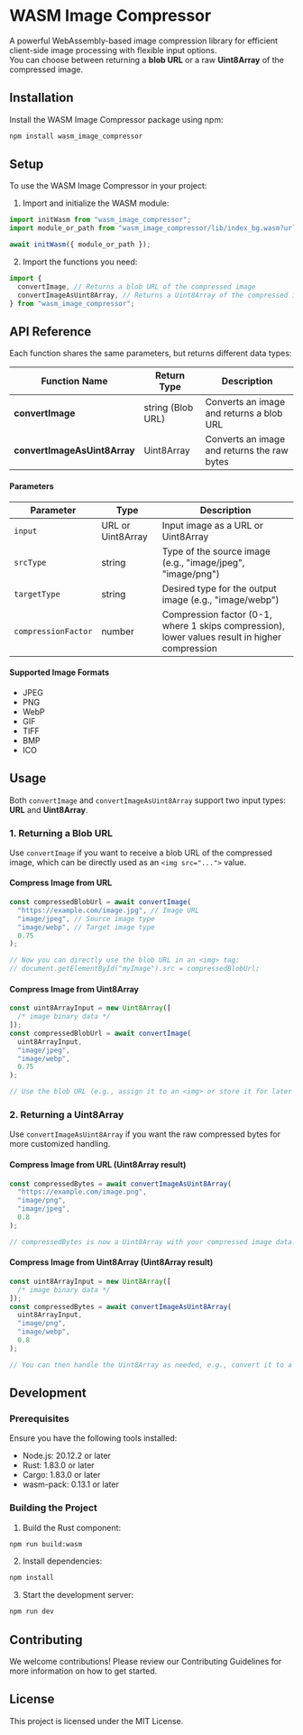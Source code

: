# WASM Image Compressor

A powerful WebAssembly-based image compression library for efficient client-side image processing with flexible input options.  
You can choose between returning a **blob URL** or a raw **Uint8Array** of the compressed image.

## Installation

Install the WASM Image Compressor package using npm:

```bash
npm install wasm_image_compressor
```

## Setup

To use the WASM Image Compressor in your project:

1. Import and initialize the WASM module:

```javascript
import initWasm from "wasm_image_compressor";
import module_or_path from "wasm_image_compressor/lib/index_bg.wasm?url";

await initWasm({ module_or_path });
```

2. Import the functions you need:

```javascript
import {
  convertImage, // Returns a blob URL of the compressed image
  convertImageAsUint8Array, // Returns a Uint8Array of the compressed image
} from "wasm_image_compressor";
```

## API Reference

Each function shares the same parameters, but returns different data types:

| Function Name                | Return Type       | Description                                 |
| ---------------------------- | ----------------- | ------------------------------------------- |
| **convertImage**             | string (Blob URL) | Converts an image and returns a blob URL    |
| **convertImageAsUint8Array** | Uint8Array        | Converts an image and returns the raw bytes |

#### Parameters

| Parameter           | Type              | Description                                                                                    |
| ------------------- | ----------------- | ---------------------------------------------------------------------------------------------- |
| `input`             | URL or Uint8Array | Input image as a URL or Uint8Array                                                             |
| `srcType`           | string            | Type of the source image (e.g., "image/jpeg", "image/png")                                     |
| `targetType`        | string            | Desired type for the output image (e.g., "image/webp")                                         |
| `compressionFactor` | number            | Compression factor (0-1, where 1 skips compression), lower values result in higher compression |

#### Supported Image Formats

- JPEG
- PNG
- WebP
- GIF
- TIFF
- BMP
- ICO

## Usage

Both `convertImage` and `convertImageAsUint8Array` support two input types: **URL** and **Uint8Array**.

### 1. Returning a Blob URL

Use `convertImage` if you want to receive a blob URL of the compressed image, which can be directly used as an `<img src="...">` value.

#### Compress Image from URL

```javascript
const compressedBlobUrl = await convertImage(
  "https://example.com/image.jpg", // Image URL
  "image/jpeg", // Source image type
  "image/webp", // Target image type
  0.75
);

// Now you can directly use the blob URL in an <img> tag:
// document.getElementById("myImage").src = compressedBlobUrl;
```

#### Compress Image from Uint8Array

```javascript
const uint8ArrayInput = new Uint8Array([
  /* image binary data */
]);
const compressedBlobUrl = await convertImage(
  uint8ArrayInput,
  "image/jpeg",
  "image/webp",
  0.75
);

// Use the blob URL (e.g., assign it to an <img> or store it for later use).
```

### 2. Returning a Uint8Array

Use `convertImageAsUint8Array` if you want the raw compressed bytes for more customized handling.

#### Compress Image from URL (Uint8Array result)

```javascript
const compressedBytes = await convertImageAsUint8Array(
  "https://example.com/image.png",
  "image/png",
  "image/jpeg",
  0.8
);

// compressedBytes is now a Uint8Array with your compressed image data.
```

#### Compress Image from Uint8Array (Uint8Array result)

```javascript
const uint8ArrayInput = new Uint8Array([
  /* image binary data */
]);
const compressedBytes = await convertImageAsUint8Array(
  uint8ArrayInput,
  "image/png",
  "image/webp",
  0.8
);

// You can then handle the Uint8Array as needed, e.g., convert it to a Blob or store it.
```

## Development

### Prerequisites

Ensure you have the following tools installed:

- Node.js: 20.12.2 or later
- Rust: 1.83.0 or later
- Cargo: 1.83.0 or later
- wasm-pack: 0.13.1 or later

### Building the Project

1. Build the Rust component:

```bash
npm run build:wasm
```

2. Install dependencies:

```bash
npm install
```

3. Start the development server:

```bash
npm run dev
```

## Contributing

We welcome contributions! Please review our Contributing Guidelines for more information on how to get started.

## License

This project is licensed under the MIT License.
